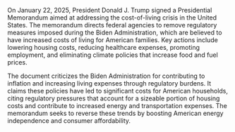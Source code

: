 On January 22, 2025, President Donald J. Trump signed a Presidential Memorandum aimed at addressing the cost-of-living crisis in the United States. The memorandum directs federal agencies to remove regulatory measures imposed during the Biden Administration, which are believed to have increased costs of living for American families. Key actions include lowering housing costs, reducing healthcare expenses, promoting employment, and eliminating climate policies that increase food and fuel prices.

The document criticizes the Biden Administration for contributing to inflation and increasing living expenses through regulatory burdens. It claims these policies have led to significant costs for American households, citing regulatory pressures that account for a sizeable portion of housing costs and contribute to increased energy and transportation expenses. The memorandum seeks to reverse these trends by boosting American energy independence and consumer affordability.